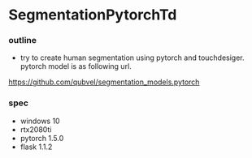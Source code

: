 # SegmentationPytorchTd

### outline ###
- try to create human segmentation using pytorch and touchdesiger. pytorch model is as following url.

https://github.com/qubvel/segmentation_models.pytorch


### spec ###
- windows 10
- rtx2080ti
- pytorch 1.5.0
- flask 1.1.2